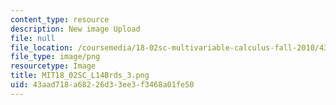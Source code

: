 ```yaml
---
content_type: resource
description: New image Upload
file: null
file_location: /coursemedia/18-02sc-multivariable-calculus-fall-2010/43aad718a68226d33ee3f3468a01fe50_MIT18_02SC_L14Brds_3.png
file_type: image/png
resourcetype: Image
title: MIT18_02SC_L14Brds_3.png
uid: 43aad718-a682-26d3-3ee3-f3468a01fe50
---
```

